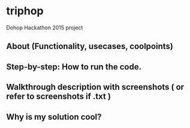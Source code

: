 # triphop
Dohop Hackathon 2015 project

## About (Functionality, usecases, coolpoints)

## Step-by-step: How to run the code.

## Walkthrough description with screenshots ( or refer to screenshots if .txt )

## Why is my solution cool?
